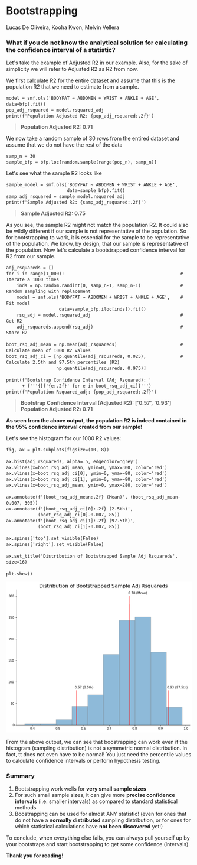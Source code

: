 # Bootstrapping
Lucas De Oliveira, Kooha Kwon, Melvin Vellera

### What if you do not know the analytical solution for calculating the confidence interval of a statistic?

Let's take the example of Adjusted R2 in our example. Also, for the sake of simplicity we will refer to Adjusted R2 as R2 from now.

We first calculate R2 for the entire dataset and assume that this is the population R2 that we need to estimate from a sample.
```
model = smf.ols('BODYFAT ~ ABDOMEN + WRIST + ANKLE + AGE', data=bfp).fit()
pop_adj_rsquared = model.rsquared_adj
print(f'Population Adjusted R2: {pop_adj_rsquared:.2f}')
```
> **Population Adjusted R2: 0.71**

We now take a random sample of 30 rows from the entired dataset and assume that we do not have the rest of the data
```
samp_n = 30
sample_bfp = bfp.loc[random.sample(range(pop_n), samp_n)]
```
Let's see what the sample R2 looks like
```
sample_model = smf.ols('BODYFAT ~ ABDOMEN + WRIST + ANKLE + AGE',
                       data=sample_bfp).fit()
samp_adj_rsquared = sample_model.rsquared_adj
print(f'Sample Adjusted R2: {samp_adj_rsquared:.2f}')
```
> **Sample Adjusted R2: 0.75**

As you see, the sample R2 might not match the population R2. It could also be wildly different if our sample is not representative of the population. So for bootstrapping to work, it is essential for the sample to be representative of the population. 
We know, by design, that our sample is representative of the population.
Now let's calculate a bootstrapped confidence interval for R2 from our sample.
```
adj_rsquareds = []
for i in range(1_000):                                            # Iterate a 1000 times 
    inds = np.random.randint(0, samp_n-1, samp_n-1)               # Random sampling with replacement 
    model = smf.ols('BODYFAT ~ ABDOMEN + WRIST + ANKLE + AGE',    # Fit model
                    data=sample_bfp.iloc[inds]).fit()             
    rsq_adj = model.rsquared_adj                                  # Get R2
    adj_rsquareds.append(rsq_adj)                                 # Store R2

boot_rsq_adj_mean = np.mean(adj_rsquareds)                        # Calculate mean of 1000 R2 values
boot_rsq_adj_ci = [np.quantile(adj_rsquareds, 0.025),             # Calculate 2.5th and 97.5th percentiles (R2)
                   np.quantile(adj_rsquareds, 0.975)]

print(f'Bootstrap Confidence Interval (Adj Rsquared): '
      + f'''{[f'{e:.2f}' for e in boot_rsq_adj_ci]}''')
print(f'Population Rsquared_adj: {pop_adj_rsquared:.2f}')
```
>**Bootstrap Confidence Interval (Adjusted R2): ['0.57', '0.93']<br>
>Population Adjusted R2: 0.71**

**As seen from the above output, the population R2 is indeed contained in the 95% confidence interval created from our sample!**

Let's see the histogram for our 1000 R2 values:
```
fig, ax = plt.subplots(figsize=(10, 8))

ax.hist(adj_rsquareds, alpha=.5, edgecolor='grey')
ax.vlines(x=boot_rsq_adj_mean, ymin=0, ymax=300, color='red')
ax.vlines(x=boot_rsq_adj_ci[0], ymin=0, ymax=80, color='red')
ax.vlines(x=boot_rsq_adj_ci[1], ymin=0, ymax=80, color='red')
ax.vlines(x=boot_rsq_adj_mean, ymin=0, ymax=280, color='red')

ax.annotate(f'{boot_rsq_adj_mean:.2f} (Mean)', (boot_rsq_adj_mean-0.007, 305))
ax.annotate(f'{boot_rsq_adj_ci[0]:.2f} (2.5th)',
            (boot_rsq_adj_ci[0]-0.007, 85))
ax.annotate(f'{boot_rsq_adj_ci[1]:.2f} (97.5th)',
            (boot_rsq_adj_ci[1]-0.007, 85))

ax.spines['top'].set_visible(False)
ax.spines['right'].set_visible(False)

ax.set_title('Distribution of Bootstrapped Sample Adj Rsquareds', size=16)

plt.show()
```
![R2 Histogram](https://github.com/lbdeoliveira/msds610_code_presentation/blob/master/assets/images/R2_Histogram.png)

From the above output, we can see that boostrapping can work even if the histogram (sampling distribution) is not a symmetric normal distribution. In fact, tt does not even have to be normal! You just need the percentile values to calculate confidence intervals or perform hypothesis testing.

### Summary
1. Bootstrapping work wells for **very small sample sizes**
2. For such small sample sizes, it can give more **precise confidence intervals** (i.e. smaller intervals) as compared to standard statistical methods 
3. Boostrapping can be used for almost ANY statistic! (even for ones that do not have a **normally distributed** sampling distribution, or for ones for which statistical calculations have **not been discovered** yet!)

To conclude, when everything else fails, you can always pull yourself up by your bootstraps and start bootstrapping to get some confidence (intervals).

**Thank you for reading!**
